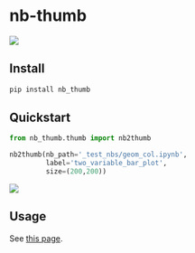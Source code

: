 # nb-thumb

<!-- WARNING: THIS FILE WAS AUTOGENERATED! DO NOT EDIT! -->

<div>

[![](https://github.com/fastai/nb-thumb/actions/workflows/test.yaml/badge.svg)](https://github.com/fastai/nb-thumb/actions/workflows/test.yaml)

</div>

## Install

``` sh
pip install nb_thumb
```

## Quickstart

``` python
from nb_thumb.thumb import nb2thumb
```

``` python
nb2thumb(nb_path='_test_nbs/geom_col.ipynb', 
         label='two_variable_bar_plot',
         size=(200,200))
```

![](index_files/figure-commonmark/cell-3-output-1.png)

## Usage

See [this page](https://fastai.github.io/nb-thumb/thumb.html).
